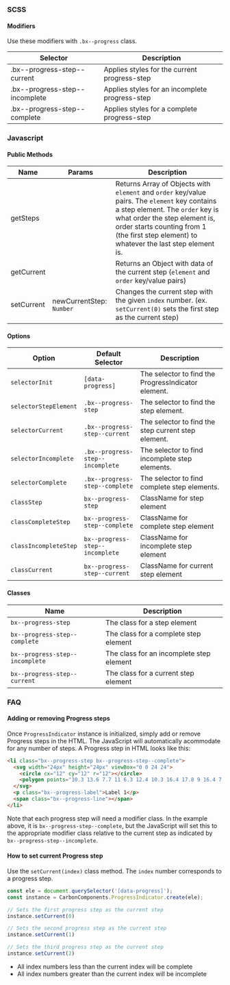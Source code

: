 ### SCSS

#### Modifiers

Use these modifiers with `.bx--progress` class.

| Selector                       | Description                                    |
|--------------------------------|------------------------------------------------|
| .bx--progress-step--current    | Applies styles for the current progress-step   |
| .bx--progress-step--incomplete | Applies styles for an incomplete progress-step |
| .bx--progress-step--complete   | Applies styles for a complete progress-step    |

### Javascript

#### Public Methods

| Name       | Params                   | Description                                                                                                                                                                                                                                                    |
|------------|--------------------------|----------------------------------------------------------------------------------------------------------------------------------------------------------------------------------------------------------------------------------------------------------------|
| getSteps   |                          | Returns Array of Objects with `element` and `order` key/value pairs. The `element` key contains a step element. The `order` key is what order the step element is, order starts counting from 1 (the first step element) to whatever the last step element is. |
| getCurrent |                          | Returns an Object with data of the current step (`element` and `order` key/value pairs)                                                                                                                                                                        |
| setCurrent | newCurrentStep: `Number` | Changes the current step with the given `index` number. (ex. `setCurrent(0)` sets the first step as the current step)                                                                                                                                          |

#### Options

| Option                | Default Selector                 | Description                                         |
|-----------------------|----------------------------------|-----------------------------------------------------|
| `selectorInit`        | `[data-progress]`                | The selector to find the ProgressIndicator element. |
| `selectorStepElement` | `.bx--progress-step`             | The selector to find the step element.              |
| `selectorCurrent`     | `.bx--progress-step--current`    | The selector to find the step current step element. |
| `selectorIncomplete`  | `.bx--progress-step--incomplete` | The selector to find incomplete step elements.      |
| `selectorComplete`    | `.bx--progress-step--complete`   | The selector to find complete step elements.        |
| `classStep`           | `bx--progress-step`              | ClassName for step element                          |
| `classCompleteStep`   | `bx--progress-step--complete`    | ClassName for complete step element                 |
| `classIncompleteStep` | `bx--progress-step--incomplete`  | ClassName for incomplete step element               |
| `classCurrent`        | `bx--progress-step--current`     | ClassName for current step element                  |

#### Classes

| Name                             | Description                                         |
|----------------------------------|-----------------------------------------------------|
| `bx--progress-step`              | The class for a step element                        |
| `bx--progress-step--complete`    | The class for a complete step element               |
| `bx--progress-step--incomplete`  | The class for an incomplete step element            |
| `bx--progress-step--current`     | The class for a current step element                |

### FAQ

#### Adding or removing Progress steps

Once `ProgressIndicator` instance is initialized, simply add or remove Progress steps in the HTML. The JavaScript will automatically acommodate for any number of steps. A Progress step in HTML looks like this:

```html
<li class="bx--progress-step bx--progress-step--complete">
  <svg width="24px" height="24px" viewBox="0 0 24 24">
    <circle cx="12" cy="12" r="12"></circle>
    <polygon points="10.3 13.6 7.7 11 6.3 12.4 10.3 16.4 17.8 9 16.4 7.6"></polygon>
  </svg>
  <p class="bx--progress-label">Label 1</p>
  <span class="bx--progress-line"></span>
</li>
```

Note that each progress step will need a modifier class. In the example above, it is `bx--progress-step--complete`, but the JavaScript will set this to the appropriate modifier class relative to the current step as indicated by `bx--progress-step--incomplete`.

#### How to set current Progress step 

Use the `setCurrent(index)` class method. The `index` number corresponds to a progress step.

```js
const ele = document.querySelector('[data-progress]');
const instance = CarbonComponents.ProgressIndicator.create(ele);

// Sets the first progress step as the current step
instance.setCurrent(0)

// Sets the second progress step as the current step
instance.setCurrent(1)

// Sets the third progress step as the current step
instance.setCurrent(2)
```

- All index numbers less than the current index will be complete
- All index numbers greater than the current index will be incomplete
